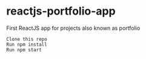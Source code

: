 # reactjs-portfolio-app
First ReactJS app for projects also known as portfolio



    Clone this repo
    Run npm install
    Run npm start
